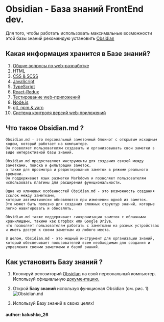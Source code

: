 # Obsidian - База знаний FrontEnd dev.

Для того, чтобы работать использовать максимальные возможности этой базы знаний рекомендую установить <a href='https://obsidian.md/'>Obsidian</a>

## Какая информация хранится в Базе знаний?

1. <a href="https://vk.cc/cp02UM">Общие вопросы по web-разработке</a>
2. <a href="https://vk.cc/cp02Wv">HTML</a>
3. <a href="https://vk.cc/cp02Xs">CSS & SCSS</a>
4. <a href="https://vk.cc/cp02Yx">JavaScript</a>
5. <a href="https://vk.cc/cp02Zb">TypeScript</a>
6. <a href="https://vk.cc/cp02ZF">React-Redux</a>
7. <a href="https://vk.cc/cp030q">Тестирование web-приложений</a>
8. <a href="">Node.js</a>
9. <a href="">git, npm & yarn</a>
10. <a href="">Система контроля версий web-приложений</a>

## Что такое Obsidian.md ?

```
Obsidian.md - это персональный заметочный блокнот с открытым исходным кодом, который работает на компьютере. 
Он позволяет пользователям создавать и организовывать свои заметки в виде интерактивной базы знаний.

Obsidian.md предоставляет инструменты для создания связей между заметками, поиска и фильтрации заметок, 
а также для просмотра и редактирования заметок в режиме реального времени. 
Он поддерживает язык разметки Markdown и позволяет пользователям использовать плагины для расширения функциональности.

Одна из ключевых особенностей Obsidian.md - это возможность создания ссылок между заметками, 
которые автоматически обновляются при изменении одной из заметок. 
Это может быть полезно для создания сложных структур знаний, которые легко навигировать и обновлять.

Obsidian.md также поддерживает синхронизацию заметок с облачными хранилищами, такими как Dropbox или Google Drive, 
что позволяет пользователям работать с заметками на разных устройствах и иметь доступ к своим заметкам из любого места.

В целом, Obsidian.md - это мощный инструмент для организации знаний, 
который обеспечивает пользователей всем необходимым для создания и управления своими заметками и базой знаний.
```

## Как установить Базу знаний ?

1. Клонируй репозиторий <a href="https://github.com/kalushko26/Obsidian">Obsidian</a> на свой персональный компьютер.
Используй официальную <a href="https://docs.github.com/en/repositories/creating-and-managing-repositories/cloning-a-repository">документацию.</a>

2. Открой **Базу знаний** используя функционал Obsidian (см. рис. 1)
![Obsidian.md](image.png) 

3. Используй Базу знаний в своих целях!

#### author: <a href="https://t.me/kalushko26"></a>kalushko_26</a>
